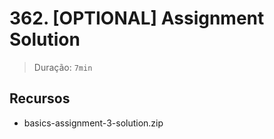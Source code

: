 # 362. [OPTIONAL] Assignment Solution

> Duração: `7min`

## Recursos
- basics-assignment-3-solution.zip
